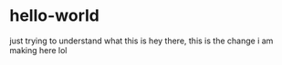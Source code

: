 # hello-world
just trying to understand what this is 
hey there, this is the change i am making here lol 

